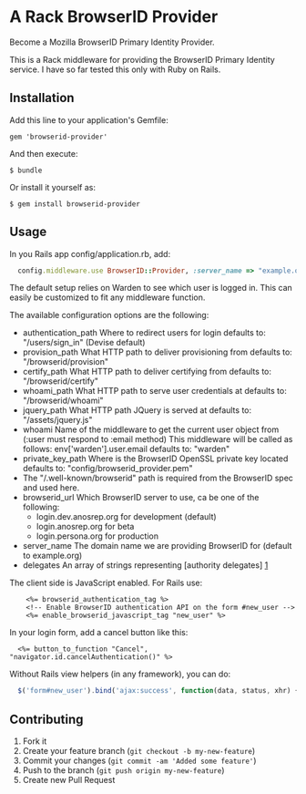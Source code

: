 # A Rack BrowserID Provider

Become a Mozilla BrowserID Primary Identity Provider.

This is a Rack middleware for providing the BrowserID Primary Identity
service. I have so far tested this only with Ruby on Rails.

## Installation

Add this line to your application's Gemfile:

    gem 'browserid-provider'

And then execute:

    $ bundle

Or install it yourself as:

    $ gem install browserid-provider

## Usage

In you Rails app config/application.rb, add:

```ruby
  config.middleware.use BrowserID::Provider, :server_name => "example.org", :delegates => ["example.com"]
```

The default setup relies on Warden to see which user is logged in. This
can easily be customized to fit any middleware function.

The available configuration options are the following:

* authentication_path
  Where to redirect users for login
  defaults to: "/users/sign_in" (Devise default)
* provision_path
  What HTTP path to deliver provisioning from
  defaults to: "/browserid/provision"
* certify_path
  What HTTP path to deliver certifying from
  defaults to: "/browserid/certify"
* whoami_path
  What HTTP path to serve user credentials at
  defaults to: "/browserid/whoami"
* jquery_path
  What HTTP path JQuery is served at
  defaults to: "/assets/jquery.js"
* whoami
  Name of the middleware to get the current user object from (:user must respond to :email method)
  This middleware will be called as follows: env['warden'].user.email
  defaults to: "warden"
* private_key_path
  Where is the BrowserID OpenSSL private key located
  defaults to: "config/browserid_provider.pem"
* The "/.well-known/browserid" path is required from the BrowserID spec and used here.
* browserid_url
  Which BrowserID server to use, ca be one of the following:
  * login.dev.anosrep.org for development (default)
  * login.anosrep.org     for beta
  * login.persona.org     for production
* server_name
  The domain name we are providing BrowserID for (default to example.org)
* delegates
  An array of strings representing [authority delegates] [1]

[1]: https://wiki.mozilla.org/Identity/BrowserID#BrowserID_Delegated_Support_Document "Mozilla Identity Wiki"

The client side is JavaScript enabled. For Rails use:

```erb
    <%= browserid_authentication_tag %>
    <!-- Enable BrowserID authentication API on the form #new_user -->
    <%= enable_browserid_javascript_tag "new_user" %>
```

In your login form, add a cancel button like this:

```erb
  <%= button_to_function "Cancel", "navigator.id.cancelAuthentication()" %>
```

Without Rails view helpers (in any framework), you can do:

```javascript
  $('form#new_user').bind('ajax:success', function(data, status, xhr) { navigator.id.completeAuthentication() })
```

## Contributing

1. Fork it
2. Create your feature branch (`git checkout -b my-new-feature`)
3. Commit your changes (`git commit -am 'Added some feature'`)
4. Push to the branch (`git push origin my-new-feature`)
5. Create new Pull Request
